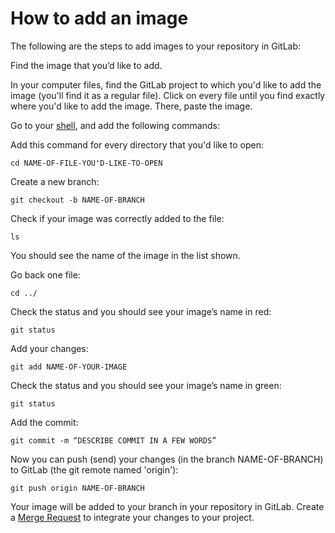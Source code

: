 # How to add an image

The following are the steps to add images to your repository in
GitLab:

Find the image that you’d like to add.

In your computer files, find the GitLab project to which you'd like to add the image
(you'll find it as a regular file). Click on every file until you find exactly where you'd
like to add the image. There, paste the image.

Go to your [shell](command-line-commands.md), and add the following commands:

Add this command for every directory that you'd like to open:
```
cd NAME-OF-FILE-YOU'D-LIKE-TO-OPEN
```

Create a new branch:
```
git checkout -b NAME-OF-BRANCH
```

Check if your image was correctly added to the file:
```
ls
```

You should see the name of the image in the list shown.

Go back one file:
```
cd ../
```

Check the status and you should see your image’s name in red:
```
git status
```

Add your changes:
```
git add NAME-OF-YOUR-IMAGE
```

Check the status and you should see your image’s name in green:
```
git status
```

Add the commit:
```
git commit -m “DESCRIBE COMMIT IN A FEW WORDS”
```

Now you can push (send) your changes (in the branch NAME-OF-BRANCH) to GitLab (the git remote named 'origin'):
```
git push origin NAME-OF-BRANCH
```

Your image will be added to your branch in your repository in GitLab. Create a [Merge Request](add-merge-request.md)
to integrate your changes to your project.
